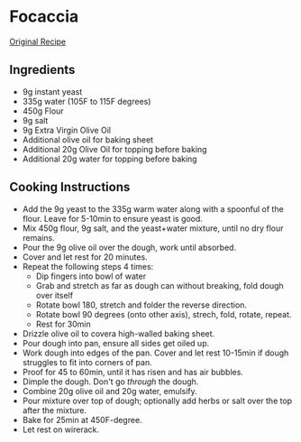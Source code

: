 # Focaccia

[Original Recipe]([https://youtu.be/p-K8GDiTjqQ](https://youtu.be/HTD-z1wd0tw))

## Ingredients

* 9g instant yeast
* 335g water (105F to 115F degrees)
* 450g Flour
* 9g salt
* 9g Extra Virgin Olive Oil
* Additional olive oil for baking sheet
* Additional 20g Olive Oil for topping before baking
* Additional 20g water for topping before baking

## Cooking Instructions

* Add the 9g yeast to the 335g warm water along with a spoonful of the flour. Leave for 5-10min to ensure yeast is good.
* Mix 450g flour, 9g salt, and the yeast+water mixture, until no dry flour remains.
* Pour the 9g olive oil over the dough, work until absorbed.
* Cover and let rest for 20 minutes.
* Repeat the following steps 4 times:
  * Dip fingers into bowl of water
  * Grab and stretch as far as dough can without breaking, fold dough over itself
  * Rotate bowl 180, stretch and folder the reverse direction.
  * Rotate bowl 90 degrees (onto other axis), strech, fold, rotate, repeat.
  * Rest for 30min
* Drizzle olive oil to covera high-walled baking sheet.
* Pour dough into pan, ensure all sides get oiled up.
* Work dough into edges of the pan. Cover and let rest 10-15min if dough struggles to fit into corners of pan.
* Proof for 45 to 60min, until it has risen and has air bubbles.
* Dimple the dough. Don't go _through_ the dough.
* Combine 20g olive oil and 20g water, emulsify.
* Pour mixture over top of dough; optionally add herbs or salt over the top after the mixture.
* Bake for 25min at 450F-degree.
* Let rest on wirerack.
